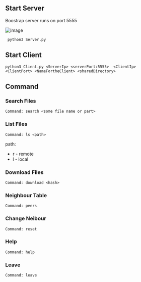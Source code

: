 ## Start Server
Boostrap server runs on port 5555


![image](https://github.com/user-attachments/assets/6d919a41-c2b6-41fe-8e69-5d41d9cd0379)

```
 python3 Server.py 

```

## Start Client
```
python3 Client.py <ServerIp> <serverPort:5555>  <ClientIp> <ClientPort> <NameFortheClient> <sharedDirectory>
```

## Command

### Search Files
```
Command: search <some file name or part>
```
### List Files
```
Command: ls <path>
```
path:
- r - remote
- l - local

### Download Files
```
Command: download <hash>
```
### Neighbour Table
```
Command: peers
```
### Change Neibour
```
Command: reset
```
### Help
```
Command: help
```

### Leave
```
Command: leave
```
